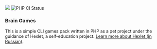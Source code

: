 <a href="https://codeclimate.com/github/sol-un/backend-project-lvl1-Brain-Games/maintainability"><img src="https://api.codeclimate.com/v1/badges/2f1607d7ba1873ccac8e/maintainability" /></a>
![PHP CI Status](https://github.com/sol-un/php-project-lvl1/actions/workflows/workflow.yml/badge.svg)
### Brain Games

This is a simple CLI games pack written in PHP as a pet project under the guidance of Hexlet, a self-education project. [Learn more about Hexlet (in Russian)](https://ru.hexlet.io/pages/about?utm_source=github&utm_medium=link).
